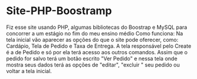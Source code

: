 # Site-PHP-Boostramp
Fiz esse site usando PHP, algumas bibliotecas do Boostrap e MySQL para concorrer a um estágio no fim do meu ensino médio
Como funciona: Na tela inicial vão aparecer as opções do que o site pode oferecer, como: Cardápio, Tela de Pedido e Taxa de Entrega. A tela responsável pelo Create é a de Pedido e só por ela terá acesso aos outros comandos. Assim que o pedido for salvo terá um botão escrito "Ver Pedido" e nessa tela onde mostra seus dados terá as opções de "editar", "excluir " seu pedido ou voltar a tela inicial.
